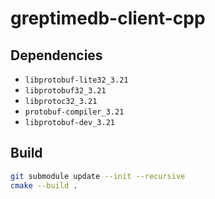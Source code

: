 # greptimedb-client-cpp

## Dependencies

- `libprotobuf-lite32_3.21`
- `libprotobuf32_3.21`
- `libprotoc32_3.21`
- `protobuf-compiler_3.21`
- `libprotobuf-dev_3.21`

## Build

```bash
git submodule update --init --recursive 
cmake --build .
```